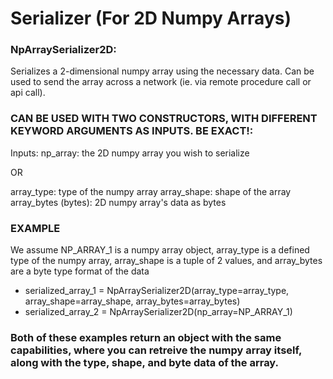 # Serializer (For 2D Numpy Arrays)

### NpArraySerializer2D: 
Serializes a 2-dimensional numpy array using the necessary data. Can be used to send the array across a network (ie. via remote procedure call or api call).

### CAN BE USED WITH TWO CONSTRUCTORS, WITH DIFFERENT KEYWORD ARGUMENTS AS INPUTS. BE EXACT!:
  Inputs:
    np_array: the 2D numpy array you wish to serialize
   
   OR
   
   array_type: type of the numpy array
   array_shape: shape of the array
   array_bytes (bytes): 2D numpy array's data as bytes
   
### EXAMPLE 
We assume NP_ARRAY_1 is a numpy array object, array_type is a defined type of the numpy array, array_shape is a tuple of 2 values, and array_bytes are a byte type format of the data
  - serialized_array_1 = NpArraySerializer2D(array_type=array_type, array_shape=array_shape, array_bytes=array_bytes)
  - serialized_array_2 = NpArraySerializer2D(np_array=NP_ARRAY_1)
  
### Both of these examples return an object with the same capabilities, where you can retreive the numpy array itself, along with the type, shape, and byte data of the array.
